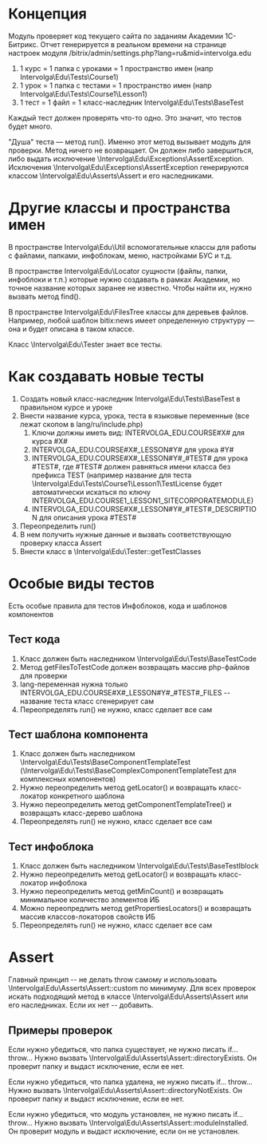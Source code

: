 # Концепция

Модуль проверяет код текущего сайта по заданиям Академии 1С-Битрикс.
Отчет генерируется в реальном времени на странице настроек модуля /bitrix/admin/settings.php?lang=ru&mid=intervolga.edu
1. 1 курс = 1 папка с уроками = 1 пространство имен (напр Intervolga\Edu\Tests\Course1)
2. 1 урок = 1 папка с тестами = 1 пространство имен (напр Intervolga\Edu\Tests\Course1\Lesson1)
3. 1 тест = 1 файл = 1 класс-наследник Intervolga\Edu\Tests\BaseTest

Каждый тест должен проверять что-то одно.
Это значит, что тестов будет много.

"Душа" теста — метод run().
Именно этот метод вызывает модуль для проверки.
Метод ничего не возвращает.
Он должен либо завершиться, либо выдать исключение \Intervolga\Edu\Exceptions\AssertException.
Исключения \Intervolga\Edu\Exceptions\AssertException генерируются классом \Intervolga\Edu\Asserts\Assert и его наследниками.

# Другие классы и пространства имен

В пространстве Intervolga\Edu\Util вспомогательные классы для работы с файлами, папками, инфоблокам, меню, настройками БУС и т.д.

В пространстве Intervolga\Edu\Locator сущности (файлы, папки, инфоблоки и т.п.) которые нужно создавать в рамках Академии, но точное название которых заранее не известно.
Чтобы найти их, нужно вызвать метод find().

В пространстве Intervolga\Edu\FilesTree классы для деревьев файлов. Например, любой шаблон bitix:news имеет определенную структуру — она и будет описана в таком классе.

Класс \Intervolga\Edu\Tester знает все тесты.

# Как создавать новые тесты

1. Создать новый класс-наследник Intervolga\Edu\Tests\BaseTest в правильном курсе и уроке
2. Внести название курса, урока, теста в языковые переменные (все лежат скопом в lang/ru/include.php)
   1. Ключи должны иметь вид: INTERVOLGA_EDU.COURSE#X# для курса #X#
   2. INTERVOLGA_EDU.COURSE#X#_LESSON#Y# для урока #Y#
   3. INTERVOLGA_EDU.COURSE#X#\_LESSON#Y#_#TEST# для урока #TEST#, где #TEST# должен равняться имени класса без префикса TEST (например название для теста \Intervolga\Edu\Tests\Course1\Lesson1\TestLicense будет автоматически искаться по ключу INTERVOLGA_EDU.COURSE1_LESSON1_SITECORPORATEMODULE)
   4. INTERVOLGA_EDU.COURSE#X#\_LESSON#Y#_#TEST#_DESCRIPTION для описания урока #TEST#
3. Переопределить run()
4. В нем получить нужные данные и вызвать соответствующую проверку класса Assert
5. Внести класс в \Intervolga\Edu\Tester::getTestClasses

# Особые виды тестов

Есть особые правила для тестов Инфоблоков, кода и шаблонов компонентов

## Тест кода

1. Класс должен быть наследником \Intervolga\Edu\Tests\BaseTestCode
2. Метод getFilesToTestCode должен возвращать массив php-файлов для проверки
3. lang-переменная нужна только INTERVOLGA_EDU.COURSE#X#\_LESSON#Y#_#TEST#_FILES -- название теста класс сгенерирует сам
4. Переопределять run() не нужно, класс сделает все сам

## Тест шаблона компонента

1. Класс должен быть наследником \Intervolga\Edu\Tests\BaseComponentTemplateTest (\Intervolga\Edu\Tests\BaseComplexComponentTemplateTest для комплексных компонентов)
2. Нужно переопределить метод getLocator() и возвращать класс-локатор конкретного шаблона
3. Нужно переопределить метод getComponentTemplateTree() и возвращать класс-дерево шаблона
4. Переопределять run() не нужно, класс сделает все сам

## Тест инфоблока

1. Класс должен быть наследником \Intervolga\Edu\Tests\BaseTestIblock
2. Нужно переопределить метод getLocator() и возвращать класс-локатор инфоблока
3. Нужно переопределить метод getMinCount() и возвращать минимальное количество элементов ИБ
4. Можно переопредлить метод getPropertiesLocators() и возвращать массив классов-локаторов свойств ИБ
5. Переопределять run() не нужно, класс сделает все сам

# Assert

Главный принцип -- не делать throw самому и использовать \Intervolga\Edu\Asserts\Assert::custom по минимуму.
Для всех проверок искать подходящий метод в классе \Intervolga\Edu\Asserts\Assert или его наследниках.
Если их нет -- добавить.

## Примеры проверок

Если нужно убедиться, что папка существует, не нужно писать if... throw...
Нужно вызвать \Intervolga\Edu\Asserts\Assert::directoryExists.
Он проверит папку и выдаст исключение, если ее нет. 

Если нужно убедиться, что папка удалена, не нужно писать if... throw...
Нужно вызвать \Intervolga\Edu\Asserts\Assert::directoryNotExists.
Он проверит папку и выдаст исключение, если ее нет.

Если нужно убедиться, что модуль установлен, не нужно писать if... throw...
Нужно вызвать \Intervolga\Edu\Asserts\Assert::moduleInstalled.
Он проверит модуль и выдаст исключение, если он не установлен. 